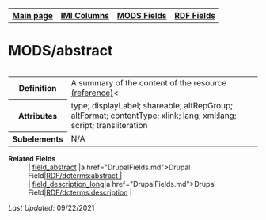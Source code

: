 <!DOCTYPE html>
<html>

<body>
<table style="width:100%">
  <tr>
    <th><a href="index.md">Main page</a></th>
	<th><a href="IMI.md">IMI Columns</a></th>
    <th><a href="MODS.md">MODS Fields</a></th>
    <th><a href="RDF.md">RDF Fields</a></th>
  </tr>
<table>

<h1>MODS/abstract</h1>
<table>
<tr>
	<th>Definition</th>
	<td>A summary of the content of the resource <a href="https://www.loc.gov/standards/mods/userguide/abstract.html"> (reference)</a><</td>
</tr>
<tr>
	<th>Attributes</th>
	<td>type; displayLabel; shareable; altRepGroup; altFormat; contentType; xlink; lang; xml:lang; script; transliteration</td>
</tr>
<tr>
	<th>Subelements</th>
	<td>N/A</td>
</tr>
</table>
<dl>
	<dt><b>Related Fields</b></dt>
		<dd>| <a href="field_abstract.md">field_abstract</a> |a href="DrupalFields.md">Drupal Field</a>|<a href="rdf.dcterms.abstract.md">RDF/dcterms:abstract </a> |</dd>
		<dd>| <a href="description.md">field_description_long</a>|a href="DrupalFields.md">Drupal Field</a>|<a href="rdf.dcterms.description.md">RDF/dcterms:description</a> |</dd>
</dl>
<p><i>Last Updated: </i>09/22/2021</p>
</body>
</html>
